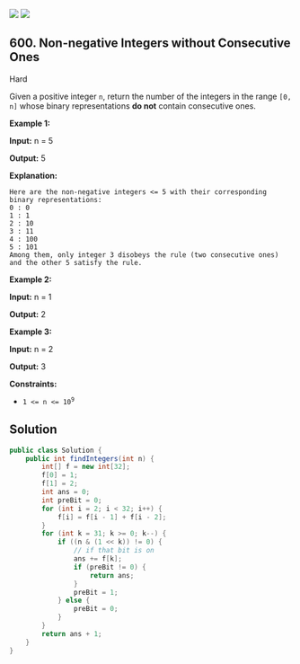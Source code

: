 [![](https://img.shields.io/github/stars/javadev/LeetCode-in-Java?label=Stars&style=flat-square)](https://github.com/javadev/LeetCode-in-Java)
[![](https://img.shields.io/github/forks/javadev/LeetCode-in-Java?label=Fork%20me%20on%20GitHub%20&style=flat-square)](https://github.com/javadev/LeetCode-in-Java/fork)

## 600\. Non-negative Integers without Consecutive Ones

Hard

Given a positive integer `n`, return the number of the integers in the range `[0, n]` whose binary representations **do not** contain consecutive ones.

**Example 1:**

**Input:** n = 5

**Output:** 5

**Explanation:**

    Here are the non-negative integers <= 5 with their corresponding binary representations:
    0 : 0
    1 : 1
    2 : 10
    3 : 11
    4 : 100
    5 : 101
    Among them, only integer 3 disobeys the rule (two consecutive ones) and the other 5 satisfy the rule. 

**Example 2:**

**Input:** n = 1

**Output:** 2 

**Example 3:**

**Input:** n = 2

**Output:** 3 

**Constraints:**

*   <code>1 <= n <= 10<sup>9</sup></code>

## Solution

```java
public class Solution {
    public int findIntegers(int n) {
        int[] f = new int[32];
        f[0] = 1;
        f[1] = 2;
        int ans = 0;
        int preBit = 0;
        for (int i = 2; i < 32; i++) {
            f[i] = f[i - 1] + f[i - 2];
        }
        for (int k = 31; k >= 0; k--) {
            if ((n & (1 << k)) != 0) {
                // if that bit is on
                ans += f[k];
                if (preBit != 0) {
                    return ans;
                }
                preBit = 1;
            } else {
                preBit = 0;
            }
        }
        return ans + 1;
    }
}
```